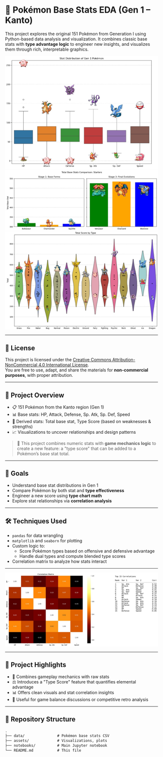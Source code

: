 # 🧬 Pokémon Base Stats EDA (Gen 1 – Kanto)

This project explores the original 151 Pokémon from Generation I using Python-based data analysis and visualization. It combines classic base stats with **type advantage logic** to engineer new insights, and visualizes them through rich, interpretable graphics.

![BaseStatDistributions](assets/sample_plot_base_stat_distribution.jpg)
![TypeScoreHeatmap](assets/sample_plot_comparison_starters.jpg)
![CorrelationMatrix](assets/sample_plot_total_score_type.jpg)

---

## 📄 License

This project is licensed under the [Creative Commons Attribution-NonCommercial 4.0 International License](https://creativecommons.org/licenses/by-nc/4.0/).  
You are free to use, adapt, and share the materials for **non-commercial purposes**, with proper attribution.

---

## 🧾 Project Overview

- 📋 151 Pokémon from the Kanto region (Gen 1)
- 📊 Base stats: HP, Attack, Defense, Sp. Atk, Sp. Def, Speed
- 🧠 Derived stats: Total base stat, Type Score (based on weaknesses & strengths)
- 📈 Visualizations to uncover relationships and design patterns

> 🧠 This project combines numeric stats with **game mechanics logic** to create a new feature: a "type score" that can be added to a Pokémon’s base stat total.

---

## 🧪 Goals

- Understand base stat distributions in Gen 1
- Compare Pokémon by both stat and **type effectiveness**
- Engineer a new score using **type chart math**
- Explore stat relationships via **correlation analysis**

---

## 🛠️ Techniques Used

- `pandas` for data wrangling
- `matplotlib` and `seaborn` for plotting
- Custom logic to:
  - Score Pokémon types based on offensive and defensive advantage
  - Handle dual types and compute blended type scores
- Correlation matrix to analyze how stats interact

---

![type-sample](assets/sample_plot_corr_matrix.jpg)

---

## 🎯 Project Highlights

- 📌 Combines gameplay mechanics with raw stats
- ⚖️ Introduces a "Type Score" feature that quantifies elemental advantage
- 📊 Offers clean visuals and stat correlation insights
- 👥 Useful for game balance discussions or competitive retro analysis

---

## 📂 Repository Structure

```plaintext
.
├── data/               # Pokémon base stats CSV
├── assets/             # Visualizations, plots
├── notebooks/          # Main Jupyter notebook
└── README.md           # This file
